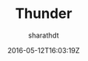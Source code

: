 ---
title: "Thunder"
github: https://github.com/sharu725/thunder
demo: http://webjeda.com/thunder/
author: sharathdt

ssg:
  - Jekyll
cms:
  - No Cms
date: 2016-05-12T16:03:19Z
github_branch: master
description: "A minimal and superfast Jekyll theme"
stale: true
---